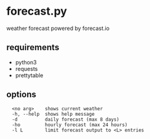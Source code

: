 # forecast.py
weather forecast powered by forecast.io

## requirements
- python3
- requests
- prettytable 

## options
```
  <no arg>    shows current weather
  -h, --help  shows help message
  -d          daily forecast (max 8 days)
  -ho         hourly forecast (max 24 hours)
  -l L        limit forecast output to <L> entries
```
